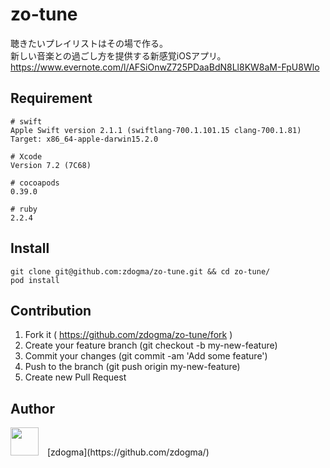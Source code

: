 zo-tune
===

聴きたいプレイリストはその場で作る。  
新しい音楽との過ごし方を提供する新感覚iOSアプリ。  
https://www.evernote.com/l/AFSiOnwZ725PDaaBdN8Ll8KW8aM-FpU8Wlo

## Requirement
```
# swift
Apple Swift version 2.1.1 (swiftlang-700.1.101.15 clang-700.1.81)
Target: x86_64-apple-darwin15.2.0

# Xcode
Version 7.2 (7C68)

# cocoapods
0.39.0

# ruby
2.2.4
```

## Install
```
git clone git@github.com:zdogma/zo-tune.git && cd zo-tune/
pod install
```

## Contribution
1. Fork it ( https://github.com/zdogma/zo-tune/fork )
2. Create your feature branch (git checkout -b my-new-feature)
3. Commit your changes (git commit -am 'Add some feature')
4. Push to the branch (git push origin my-new-feature)
5. Create new Pull Request

## Author
<img src="https://avatars3.githubusercontent.com/u/1973683?v=3&s=460" width="45px;" style="margin-right: 10px;">
[zdogma](https://github.com/zdogma/)
